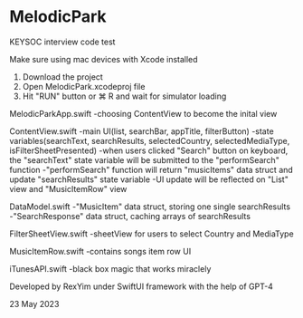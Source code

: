 # MelodicPark
KEYSOC interview code test

Make sure using mac devices with Xcode installed
1. Download the project
2. Open MelodicPark.xcodeproj file
3. Hit "RUN" button or ⌘ R and wait for simulator loading

MelodicParkApp.swift
-choosing ContentView to become the inital view

ContentView.swift
-main UI(list, searchBar, appTitle, filterButton)
-state variables(searchText, searchResults, selectedCountry, selectedMediaType, isFilterSheetPresented)
-when users clicked "Search" button on keyboard, the "searchText" state variable will be submitted to the "performSearch" function
-"performSearch" function will return "musicItems" data struct and update "searchResults" state variable
-UI update will be reflected on "List" view and "MusicItemRow" view

DataModel.swift
-"MusicItem" data struct, storing one single searchResults
-"SearchResponse" data struct, caching arrays of searchResults

FilterSheetView.swift
-sheetView for users to select Country and MediaType

MusicItemRow.swift
-contains songs item row UI 

iTunesAPI.swift
-black box magic that works miraclely

Developed by RexYim under SwiftUI framework
with the help of GPT-4

23 May 2023
